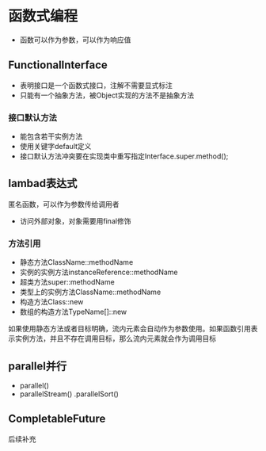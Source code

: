 函数式编程
===

* 函数可以作为参数，可以作为响应值

## FunctionalInterface

* 表明接口是一个函数式接口，注解不需要显式标注
* 只能有一个抽象方法，被Object实现的方法不是抽象方法

### 接口默认方法

* 能包含若干实例方法
* 使用关键字default定义
* 接口默认方法冲突要在实现类中重写指定Interface.super.method();

## lambad表达式

匿名函数，可以作为参数传给调用者

* 访问外部对象，对象需要用final修饰

### 方法引用

* 静态方法ClassName::methodName
* 实例的实例方法instanceReference::methodName
* 超类方法super::methodName
* 类型上的实例方法ClassName::methodName
* 构造方法Class::new
* 数组的构造方法TypeName[]::new

如果使用静态方法或者目标明确，流内元素会自动作为参数使用。如果函数引用表示实例方法，并且不存在调用目标，那么流内元素就会作为调用目标

## parallel并行

* parallel()
* parallelStream()
.parallelSort()

## CompletableFuture 

后续补充
